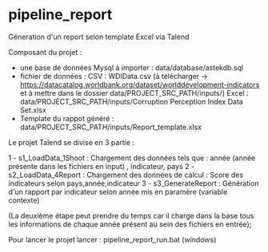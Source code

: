 # pipeline_report

Géneration d'un report selon template Excel via Talend

Composant du projet : 

 - une base de données Mysql à importer : data/database/astekdb.sql
 - fichier de données : 
 	CSV : WDIData.csv (à télécharger -> https://datacatalog.worldbank.org/dataset/worlddevelopment-indicators et à mettre dans le dossier data/PROJECT_SRC_PATH/inputs/)
 	Excel : data/PROJECT_SRC_PATH/inputs/Corruption Perception Index Data Set.xlsx
 - Template du rappot généré : data/PROJECT_SRC_PATH/inputs/Report_template.xlsx

Le projet Talend se divise en 3 partie : 

1 - s1_LoadData_1Shoot : Chargement des données tels que : année (année présente dans les fichiers en input) , indicateur, pays
2 - s2_LoadData_4Report : Chargement des données de calcul : Score des indicateurs selon pays,année,indicateur 
3 - s3_GenerateReport : Génération d'un rapport par indicateur selon année mis en paramère (variable contexte)

(La deuxième étape peut prendre du temps car il charge dans la base tous les informations de chaque année présent au sein des fichiers en entrée);

Pour lancer le projet lancer : pipeline_report_run.bat (windows)

